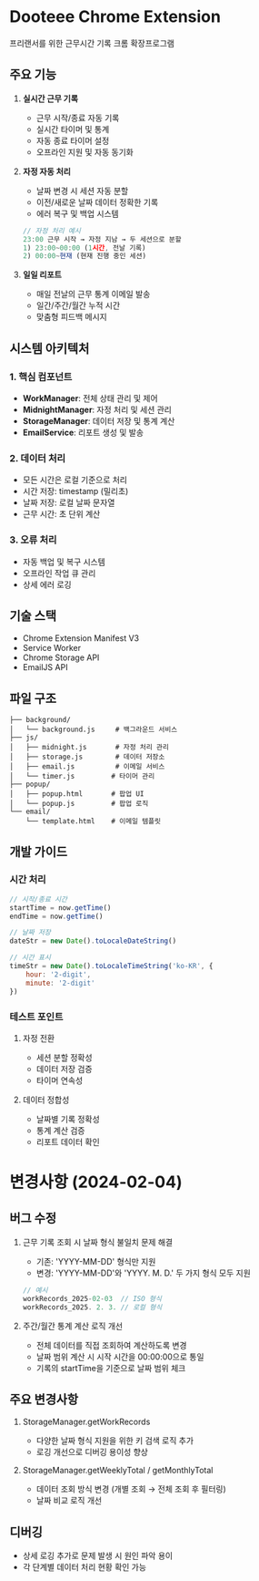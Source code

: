 # Dooteee Chrome Extension

프리랜서를 위한 근무시간 기록 크롬 확장프로그램

## 주요 기능

1. **실시간 근무 기록**
   - 근무 시작/종료 자동 기록
   - 실시간 타이머 및 통계
   - 자동 종료 타이머 설정
   - 오프라인 지원 및 자동 동기화

2. **자정 자동 처리**
   - 날짜 변경 시 세션 자동 분할
   - 이전/새로운 날짜 데이터 정확한 기록
   - 에러 복구 및 백업 시스템
   ```javascript
   // 자정 처리 예시
   23:00 근무 시작 → 자정 지남 → 두 세션으로 분할
   1) 23:00~00:00 (1시간, 전날 기록)
   2) 00:00~현재 (현재 진행 중인 세션)
   ```

3. **일일 리포트**
   - 매일 전날의 근무 통계 이메일 발송
   - 일간/주간/월간 누적 시간
   - 맞춤형 피드백 메시지

## 시스템 아키텍처

### 1. 핵심 컴포넌트
- **WorkManager**: 전체 상태 관리 및 제어
- **MidnightManager**: 자정 처리 및 세션 관리
- **StorageManager**: 데이터 저장 및 통계 계산
- **EmailService**: 리포트 생성 및 발송

### 2. 데이터 처리
- 모든 시간은 로컬 기준으로 처리
- 시간 저장: timestamp (밀리초)
- 날짜 저장: 로컬 날짜 문자열
- 근무 시간: 초 단위 계산

### 3. 오류 처리
- 자동 백업 및 복구 시스템
- 오프라인 작업 큐 관리
- 상세 에러 로깅

## 기술 스택
- Chrome Extension Manifest V3
- Service Worker
- Chrome Storage API
- EmailJS API

## 파일 구조
```
├── background/
│   └── background.js     # 백그라운드 서비스
├── js/
│   ├── midnight.js       # 자정 처리 관리
│   ├── storage.js        # 데이터 저장소
│   ├── email.js          # 이메일 서비스
│   └── timer.js         # 타이머 관리
├── popup/
│   ├── popup.html       # 팝업 UI
│   └── popup.js         # 팝업 로직
└── email/
    └── template.html    # 이메일 템플릿
```

## 개발 가이드

### 시간 처리
```javascript
// 시작/종료 시간
startTime = now.getTime()
endTime = now.getTime()

// 날짜 저장
dateStr = new Date().toLocaleDateString()

// 시간 표시
timeStr = new Date().toLocaleTimeString('ko-KR', {
    hour: '2-digit',
    minute: '2-digit'
})
```

### 테스트 포인트
1. 자정 전환
   - 세션 분할 정확성
   - 데이터 저장 검증
   - 타이머 연속성

2. 데이터 정합성
   - 날짜별 기록 정확성
   - 통계 계산 검증
   - 리포트 데이터 확인

# 변경사항 (2024-02-04)

## 버그 수정
1. 근무 기록 조회 시 날짜 형식 불일치 문제 해결
   - 기존: 'YYYY-MM-DD' 형식만 지원
   - 변경: 'YYYY-MM-DD'와 'YYYY. M. D.' 두 가지 형식 모두 지원
   ```javascript
   // 예시
   workRecords_2025-02-03  // ISO 형식
   workRecords_2025. 2. 3. // 로컬 형식
   ```

2. 주간/월간 통계 계산 로직 개선
   - 전체 데이터를 직접 조회하여 계산하도록 변경
   - 날짜 범위 계산 시 시작 시간을 00:00:00으로 통일
   - 기록의 startTime을 기준으로 날짜 범위 체크

## 주요 변경사항
1. StorageManager.getWorkRecords
   - 다양한 날짜 형식 지원을 위한 키 검색 로직 추가
   - 로깅 개선으로 디버깅 용이성 향상

2. StorageManager.getWeeklyTotal / getMonthlyTotal
   - 데이터 조회 방식 변경 (개별 조회 → 전체 조회 후 필터링)
   - 날짜 비교 로직 개선

## 디버깅
- 상세 로깅 추가로 문제 발생 시 원인 파악 용이
- 각 단계별 데이터 처리 현황 확인 가능
